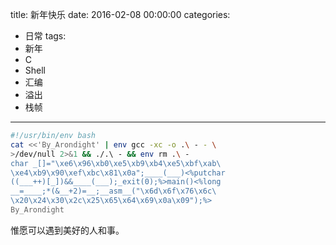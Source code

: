 title: 新年快乐
date: 2016-02-08 00:00:00
categories:
  - 日常
tags:
  - 新年
  - C
  - Shell
  - 汇编
  - 溢出
  - 栈帧
---

```bash
#!/usr/bin/env bash
cat <<'By_Arondight' | env gcc -xc -o .\ - - \
>/dev/null 2>&1 && ./.\ - && env rm .\ -
char _[]="\xe6\x96\xb0\xe5\xb9\xb4\xe5\xbf\xab\
\xe4\xb9\x90\xef\xbc\x81\x0a";____(___)<%putchar
((___++)[_])&&____(___);_exit(0);%>main()<%long
__=____;*(&__+2)=__;__asm__("\x6d\x6f\x76\x6c\
\x20\x24\x30\x2c\x25\x65\x64\x69\x0a\x09");%>
By_Arondight
```

惟愿可以遇到美好的人和事。

